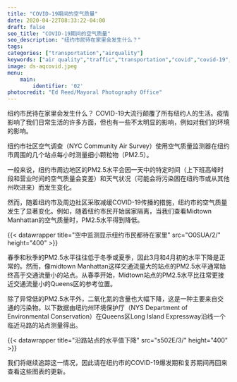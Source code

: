 ```yaml
---
title: "COVID-19期间的空气质量"
date: 2020-04-22T08:33:22-04:00
draft: false
seo_title: "COVID-19期间的空气质量"
seo_description: "纽约市民待在家里会发生什么？"
tags: 
categories: ["transportation","airquality"]
keywords: ["air quality","traffic","transportation","covid","covid-19","coronavirus","air pollution", "lungs","breathing"]
image: ds-aqcovid.jpeg
menu:
    main:
        identifier: '02'
photocredit: "Ed Reed/Mayoral Photography Office"
---
```


纽约市民待在家里会发生什么？ COVID-19大流行颠覆了所有纽约人的生活。疫情影响了我们日常生活的许多方面，但也有一些不太明显的影响，例如对我们的环境的影响。

纽约市社区空气调查（NYC Community Air Survey）使用空气质量监测器在纽约市周围的几个站点每小时测量细小颗粒物（PM2.5）。

一般来说，纽约市周边地区的PM2.5水平会因一天中的特定时间（上下班高峰时段和营业时间的空气质量会变差）和天气状况（可能会将污染困在纽约市或从其他州吹进来）而发生变化。

然而，随着纽约市及周边社区采取减缓COVID-19传播的措施，纽约市的空气质量发生了显著变化。例如，随着纽约市民开始居家隔离，当我们查看Midtown Manhattan的空气质量时，PM2.5水平得到降低。

{{< datawrapper title="空中监测显示纽约市民都待在家里" src="O0SUA/2/" height="400" >}}

春季和秋季的PM2.5水平往往低于冬季或夏季，因此3月和4月初的水平下降是正常的。然而，像midtown Manhattan这样交通流量大的站点的PM2.5水平通常始终高于交通流量小的站点。从春季开始，Midtown站点的PM2.5水平比往常更接近交通流量小的Queens区的参考位置。

除了异常低的PM2.5水平外，二氧化氮的含量也大幅下降，这是一种主要来自交通的污染物。以下数据由纽约州环境保护厅（NYS Department of Environmental Conservation）在Queens区Long Island Expressway沿线一个临近马路的站点测量得出。

{{< datawrapper title="沿路站点的水平值下降" src="s502E/3/" height="400" >}}

我们将继续追踪这一情况，因此请在纽约市的COVID-19爆发期和复苏期间再回来查看这些图表的更新。
